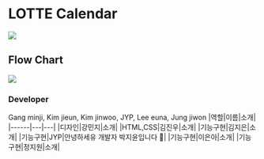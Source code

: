 # LOTTE Calendar

<img src="https://user-images.githubusercontent.com/63117632/95637964-24b03300-0ace-11eb-83c5-6e9a8311aff4.png">

## Flow Chart

<img src="https://user-images.githubusercontent.com/63117632/95637803-9fc51980-0acd-11eb-936a-1bd932d51ba9.png">

### Developer

Gang minji, Kim jieun, Kim jinwoo, JYP, Lee euna, Jung jiwon
|역할|이름|소개|
|------|---|---|
|디자인|강민지|소개|
|HTML,CSS|김진우|소개|
|기능구현|김지은|소개|
|기능구현|JYP|안녕하세유 개발자 박지윤입니다 👻|
|기능구현|이은아|소개|
|기능구현|정지원|소개|
